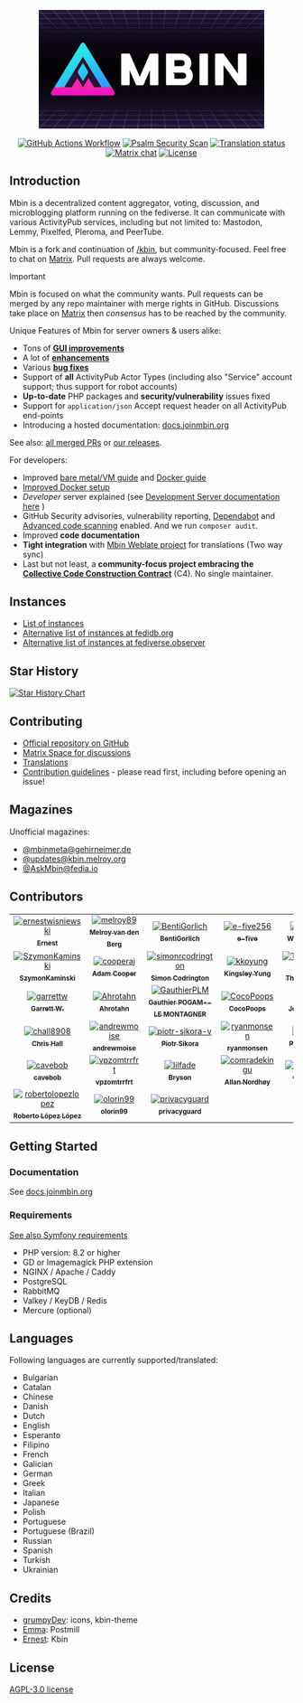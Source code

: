 <p align="center">
    <img src="docs/images/mbin.png" alt="Mbin logo" width="400">
</p>
<p align="center">
  <a href="https://github.com/MbinOrg/mbin/actions/workflows/action.yaml?query=branch%3Amain"><img src="https://github.com/MbinOrg/mbin/actions/workflows/action.yaml/badge.svg?branch=main" alt="GitHub Actions Workflow"></a>
  <a href="https://github.com/MbinOrg/mbin/actions/workflows/psalm.yml?query=branch%3Amain"><img src="https://github.com/MbinOrg/mbin/actions/workflows/psalm.yml/badge.svg?branch=main" alt="Psalm Security Scan"></a>
  <a href="https://hosted.weblate.org/engage/mbin/"><img src="https://hosted.weblate.org/widgets/mbin/-/svg-badge.svg" alt="Translation status"></a>
  <a href="https://matrix.to/#/#mbin:melroy.org"><img src="https://img.shields.io/badge/chat-on%20matrix-brightgreen" alt="Matrix chat"></a>
  <a href="https://github.com/MbinOrg/mbin/blob/main/LICENSE"><img src="https://img.shields.io/badge/AGPL%203.0-license-blue" alt="License"></a>
</p>

## Introduction

Mbin is a decentralized content aggregator, voting, discussion, and microblogging platform running on the fediverse. It can
communicate with various ActivityPub services, including but not limited to: Mastodon, Lemmy, Pixelfed, Pleroma, and PeerTube.

Mbin is a fork and continuation of [/kbin](https://codeberg.org/Kbin/kbin-core), but community-focused. Feel free to chat on [Matrix](https://matrix.to/#/#mbin:melroy.org). Pull requests are always welcome.

> [!Important]
> Mbin is focused on what the community wants. Pull requests can be merged by any repo maintainer with merge rights in GitHub. Discussions take place on [Matrix](https://matrix.to/#/#mbin:melroy.org) then _consensus_ has to be reached by the community.

Unique Features of Mbin for server owners & users alike:

- Tons of **[GUI improvements](https://github.com/MbinOrg/mbin/pulls?q=is%3Apr+is%3Amerged+label%3Afrontend)**
- A lot of **[enhancements](https://github.com/MbinOrg/mbin/pulls?q=is%3Apr+is%3Amerged+label%3Aenhancement)**
- Various **[bug fixes](https://github.com/MbinOrg/mbin/pulls?q=is%3Apr+is%3Amerged+label%3Abug)**
- Support of **all** ActivityPub Actor Types (including also "Service" account support; thus support for robot accounts)
- **Up-to-date** PHP packages and **security/vulnerability** issues fixed
- Support for `application/json` Accept request header on all ActivityPub end-points
- Introducing a hosted documentation: [docs.joinmbin.org](https://docs.joinmbin.org)

See also: [all merged PRs](https://github.com/MbinOrg/mbin/pulls?q=is%3Apr+is%3Amerged) or [our releases](https://github.com/MbinOrg/mbin/releases).

For developers:

- Improved [bare metal/VM guide](https://docs.joinmbin.org/admin/installation/bare_metal) and [Docker guide](https://docs.joinmbin.org/admin/installation/docker/)
- [Improved Docker setup](https://github.com/MbinOrg/mbin/pulls?q=is%3Apr+is%3Amerged+label%3Adocker)
- _Developer_ server explained (see [Development Server documentation here](https://docs.joinmbin.org/contributing/development_server) )
- GitHub Security advisories, vulnerability reporting, [Dependabot](https://github.com/features/security) and [Advanced code scanning](https://docs.github.com/en/code-security/code-scanning/introduction-to-code-scanning/about-code-scanning) enabled. And we run `composer audit`.
- Improved **code documentation**
- **Tight integration** with [Mbin Weblate project](https://hosted.weblate.org/engage/mbin/) for translations (Two way sync)
- Last but not least, a **community-focus project embracing the [Collective Code Construction Contract](./C4.md)** (C4). No single maintainer.

## Instances

- [List of instances](https://joinmbin.org/servers)
- [Alternative list of instances at fedidb.org](https://fedidb.org/software/mbin)
- [Alternative list of instances at fediverse.observer](https://mbin.fediverse.observer/list)

## Star History

[![Star History Chart](https://api.star-history.com/svg?repos=MbinOrg/mbin&type=Date)](https://star-history.com/#MbinOrg/mbin&Date)

## Contributing

- [Official repository on GitHub](https://github.com/MbinOrg/mbin)
- [Matrix Space for discussions](https://matrix.to/#/#mbin:melroy.org)
- [Translations](https://hosted.weblate.org/engage/mbin/)
- [Contribution guidelines](docs/03-contributing) - please read first, including before opening an issue!

## Magazines

Unofficial magazines:

- [@mbinmeta@gehirneimer.de](https://gehirneimer.de/m/mbinmeta)
- [@updates@kbin.melroy.org](https://kbin.melroy.org/m/updates)
- [@AskMbin@fedia.io](https://fedia.io/m/AskMbin)

## Contributors

<!-- readme: contributors -start -->
<table>
	<tbody>
		<tr>
            <td align="center">
                <a href="https://github.com/ernestwisniewski">
                    <img src="https://avatars.githubusercontent.com/u/10058784?v=4" width="100;" alt="ernestwisniewski"/>
                    <br />
                    <sub><b>Ernest</b></sub>
                </a>
            </td>
            <td align="center">
                <a href="https://github.com/melroy89">
                    <img src="https://avatars.githubusercontent.com/u/628926?v=4" width="100;" alt="melroy89"/>
                    <br />
                    <sub><b>Melroy van den Berg</b></sub>
                </a>
            </td>
            <td align="center">
                <a href="https://github.com/BentiGorlich">
                    <img src="https://avatars.githubusercontent.com/u/25664458?v=4" width="100;" alt="BentiGorlich"/>
                    <br />
                    <sub><b>BentiGorlich</b></sub>
                </a>
            </td>
            <td align="center">
                <a href="https://github.com/e-five256">
                    <img src="https://avatars.githubusercontent.com/u/146029455?v=4" width="100;" alt="e-five256"/>
                    <br />
                    <sub><b>e-five</b></sub>
                </a>
            </td>
            <td align="center">
                <a href="https://github.com/weblate">
                    <img src="https://avatars.githubusercontent.com/u/1607653?v=4" width="100;" alt="weblate"/>
                    <br />
                    <sub><b>Weblate (bot)</b></sub>
                </a>
            </td>
            <td align="center">
                <a href="https://github.com/asdfzdfj">
                    <img src="https://avatars.githubusercontent.com/u/20770492?v=4" width="100;" alt="asdfzdfj"/>
                    <br />
                    <sub><b>asdfzdfj</b></sub>
                </a>
            </td>
		</tr>
		<tr>
            <td align="center">
                <a href="https://github.com/SzymonKaminski">
                    <img src="https://avatars.githubusercontent.com/u/8536735?v=4" width="100;" alt="SzymonKaminski"/>
                    <br />
                    <sub><b>SzymonKaminski</b></sub>
                </a>
            </td>
            <td align="center">
                <a href="https://github.com/cooperaj">
                    <img src="https://avatars.githubusercontent.com/u/400210?v=4" width="100;" alt="cooperaj"/>
                    <br />
                    <sub><b>Adam Cooper</b></sub>
                </a>
            </td>
            <td align="center">
                <a href="https://github.com/simonrcodrington">
                    <img src="https://avatars.githubusercontent.com/u/12083338?v=4" width="100;" alt="simonrcodrington"/>
                    <br />
                    <sub><b>Simon Codrington</b></sub>
                </a>
            </td>
            <td align="center">
                <a href="https://github.com/kkoyung">
                    <img src="https://avatars.githubusercontent.com/u/11942650?v=4" width="100;" alt="kkoyung"/>
                    <br />
                    <sub><b>Kingsley Yung</b></sub>
                </a>
            </td>
            <td align="center">
                <a href="https://github.com/TheVillageGuy">
                    <img src="https://avatars.githubusercontent.com/u/47496248?v=4" width="100;" alt="TheVillageGuy"/>
                    <br />
                    <sub><b>TheVillageGuy</b></sub>
                </a>
            </td>
            <td align="center">
                <a href="https://github.com/danielpervan">
                    <img src="https://avatars.githubusercontent.com/u/5121830?v=4" width="100;" alt="danielpervan"/>
                    <br />
                    <sub><b>Daniel Pervan</b></sub>
                </a>
            </td>
		</tr>
		<tr>
            <td align="center">
                <a href="https://github.com/garrettw">
                    <img src="https://avatars.githubusercontent.com/u/84885?v=4" width="100;" alt="garrettw"/>
                    <br />
                    <sub><b>Garrett W.</b></sub>
                </a>
            </td>
            <td align="center">
                <a href="https://github.com/Ahrotahn">
                    <img src="https://avatars.githubusercontent.com/u/40727284?v=4" width="100;" alt="Ahrotahn"/>
                    <br />
                    <sub><b>Ahrotahn</b></sub>
                </a>
            </td>
            <td align="center">
                <a href="https://github.com/GauthierPLM">
                    <img src="https://avatars.githubusercontent.com/u/2579741?v=4" width="100;" alt="GauthierPLM"/>
                    <br />
                    <sub><b>Gauthier POGAM--LE MONTAGNER</b></sub>
                </a>
            </td>
            <td align="center">
                <a href="https://github.com/CocoPoops">
                    <img src="https://avatars.githubusercontent.com/u/7891055?v=4" width="100;" alt="CocoPoops"/>
                    <br />
                    <sub><b>CocoPoops</b></sub>
                </a>
            </td>
            <td align="center">
                <a href="https://github.com/jwr1">
                    <img src="https://avatars.githubusercontent.com/u/47087725?v=4" width="100;" alt="jwr1"/>
                    <br />
                    <sub><b>John Wesley</b></sub>
                </a>
            </td>
            <td align="center">
                <a href="https://github.com/thepaperpilot">
                    <img src="https://avatars.githubusercontent.com/u/3683148?v=4" width="100;" alt="thepaperpilot"/>
                    <br />
                    <sub><b>Anthony Lawn</b></sub>
                </a>
            </td>
		</tr>
		<tr>
            <td align="center">
                <a href="https://github.com/chall8908">
                    <img src="https://avatars.githubusercontent.com/u/315948?v=4" width="100;" alt="chall8908"/>
                    <br />
                    <sub><b>Chris Hall</b></sub>
                </a>
            </td>
            <td align="center">
                <a href="https://github.com/andrewmoise">
                    <img src="https://avatars.githubusercontent.com/u/8404538?v=4" width="100;" alt="andrewmoise"/>
                    <br />
                    <sub><b>andrewmoise</b></sub>
                </a>
            </td>
            <td align="center">
                <a href="https://github.com/piotr-sikora-v">
                    <img src="https://avatars.githubusercontent.com/u/1295000?v=4" width="100;" alt="piotr-sikora-v"/>
                    <br />
                    <sub><b>Piotr Sikora</b></sub>
                </a>
            </td>
            <td align="center">
                <a href="https://github.com/ryanmonsen">
                    <img src="https://avatars.githubusercontent.com/u/55466117?v=4" width="100;" alt="ryanmonsen"/>
                    <br />
                    <sub><b>ryanmonsen</b></sub>
                </a>
            </td>
            <td align="center">
                <a href="https://github.com/drupol">
                    <img src="https://avatars.githubusercontent.com/u/252042?v=4" width="100;" alt="drupol"/>
                    <br />
                    <sub><b>Pol Dellaiera</b></sub>
                </a>
            </td>
            <td align="center">
                <a href="https://github.com/MakaryGo">
                    <img src="https://avatars.githubusercontent.com/u/24472656?v=4" width="100;" alt="MakaryGo"/>
                    <br />
                    <sub><b>Makary</b></sub>
                </a>
            </td>
		</tr>
		<tr>
            <td align="center">
                <a href="https://github.com/cavebob">
                    <img src="https://avatars.githubusercontent.com/u/75441692?v=4" width="100;" alt="cavebob"/>
                    <br />
                    <sub><b>cavebob</b></sub>
                </a>
            </td>
            <td align="center">
                <a href="https://github.com/vpzomtrrfrt">
                    <img src="https://avatars.githubusercontent.com/u/3528358?v=4" width="100;" alt="vpzomtrrfrt"/>
                    <br />
                    <sub><b>vpzomtrrfrt</b></sub>
                </a>
            </td>
            <td align="center">
                <a href="https://github.com/lilfade">
                    <img src="https://avatars.githubusercontent.com/u/4168401?v=4" width="100;" alt="lilfade"/>
                    <br />
                    <sub><b>Bryson</b></sub>
                </a>
            </td>
            <td align="center">
                <a href="https://github.com/comradekingu">
                    <img src="https://avatars.githubusercontent.com/u/13802408?v=4" width="100;" alt="comradekingu"/>
                    <br />
                    <sub><b>Allan Nordhøy</b></sub>
                </a>
            </td>
            <td align="center">
                <a href="https://github.com/CSDUMMI">
                    <img src="https://avatars.githubusercontent.com/u/31551856?v=4" width="100;" alt="CSDUMMI"/>
                    <br />
                    <sub><b>CSDUMMI</b></sub>
                </a>
            </td>
            <td align="center">
                <a href="https://github.com/MHLoppy">
                    <img src="https://avatars.githubusercontent.com/u/12670674?v=4" width="100;" alt="MHLoppy"/>
                    <br />
                    <sub><b>Mark Heath</b></sub>
                </a>
            </td>
		</tr>
		<tr>
            <td align="center">
                <a href="https://github.com/robertolopezlopez">
                    <img src="https://avatars.githubusercontent.com/u/1519467?v=4" width="100;" alt="robertolopezlopez"/>
                    <br />
                    <sub><b>Roberto López López</b></sub>
                </a>
            </td>
            <td align="center">
                <a href="https://github.com/olorin99">
                    <img src="https://avatars.githubusercontent.com/u/36951539?v=4" width="100;" alt="olorin99"/>
                    <br />
                    <sub><b>olorin99</b></sub>
                </a>
            </td>
            <td align="center">
                <a href="https://github.com/privacyguard">
                    <img src="https://avatars.githubusercontent.com/u/92675882?v=4" width="100;" alt="privacyguard"/>
                    <br />
                    <sub><b>privacyguard</b></sub>
                </a>
            </td>
		</tr>
	<tbody>
</table>
<!-- readme: contributors -end -->

## Getting Started

### Documentation

See [docs.joinmbin.org](https://docs.joinmbin.org)

### Requirements

[See also Symfony requirements](https://symfony.com/doc/current/setup.html#technical-requirements)

- PHP version: 8.2 or higher
- GD or Imagemagick PHP extension
- NGINX / Apache / Caddy
- PostgreSQL
- RabbitMQ
- Valkey / KeyDB / Redis
- Mercure (optional)

## Languages

Following languages are currently supported/translated:

- Bulgarian
- Catalan
- Chinese
- Danish
- Dutch
- English
- Esperanto
- Filipino
- French
- Galician
- German
- Greek
- Italian
- Japanese
- Polish
- Portuguese
- Portuguese (Brazil)
- Russian
- Spanish
- Turkish
- Ukrainian

## Credits

- [grumpyDev](https://karab.in/u/grumpyDev): icons, kbin-theme
- [Emma](https://codeberg.org/LItiGiousemMA/Postmill): Postmill
- [Ernest](https://github.com/ernestwisniewski): Kbin

## License

[AGPL-3.0 license](LICENSE)
